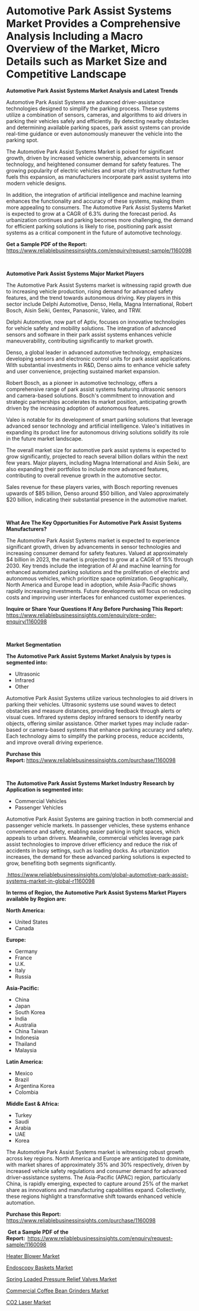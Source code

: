 <p><h1>Automotive Park Assist Systems Market Provides a Comprehensive Analysis Including a Macro Overview of the Market, Micro Details such as Market Size and Competitive Landscape</h1></p><p><strong>Automotive Park Assist Systems Market Analysis and Latest Trends</strong></p>
<p><p>Automotive Park Assist Systems are advanced driver-assistance technologies designed to simplify the parking process. These systems utilize a combination of sensors, cameras, and algorithms to aid drivers in parking their vehicles safely and efficiently. By detecting nearby obstacles and determining available parking spaces, park assist systems can provide real-time guidance or even autonomously maneuver the vehicle into the parking spot.</p><p>The Automotive Park Assist Systems Market is poised for significant growth, driven by increased vehicle ownership, advancements in sensor technology, and heightened consumer demand for safety features. The growing popularity of electric vehicles and smart city infrastructure further fuels this expansion, as manufacturers incorporate park assist systems into modern vehicle designs. </p><p>In addition, the integration of artificial intelligence and machine learning enhances the functionality and accuracy of these systems, making them more appealing to consumers. The Automotive Park Assist Systems Market is expected to grow at a CAGR of 6.3% during the forecast period. As urbanization continues and parking becomes more challenging, the demand for efficient parking solutions is likely to rise, positioning park assist systems as a critical component in the future of automotive technology.</p></p>
<p><strong>Get a Sample PDF of the Report:&nbsp;</strong> <a href="https://www.reliablebusinessinsights.com/enquiry/request-sample/1160098?utm_campaign=60&utm_medium=2&utm_source=Github&utm_content=ia&utm_term=17112024&utm_id=automotive-park-assist-systems">https://www.reliablebusinessinsights.com/enquiry/request-sample/1160098</a></p>
<p>&nbsp;</p>
<p><strong>Automotive Park Assist Systems Major Market Players</strong></p>
<p><p>The Automotive Park Assist Systems market is witnessing rapid growth due to increasing vehicle production, rising demand for advanced safety features, and the trend towards autonomous driving. Key players in this sector include Delphi Automotive, Denso, Hella, Magna International, Robert Bosch, Aisin Seiki, Gentex, Panasonic, Valeo, and TRW.</p><p>Delphi Automotive, now part of Aptiv, focuses on innovative technologies for vehicle safety and mobility solutions. The integration of advanced sensors and software in their park assist systems enhances vehicle maneuverability, contributing significantly to market growth.</p><p>Denso, a global leader in advanced automotive technology, emphasizes developing sensors and electronic control units for park assist applications. With substantial investments in R&D, Denso aims to enhance vehicle safety and user convenience, projecting sustained market expansion.</p><p>Robert Bosch, as a pioneer in automotive technology, offers a comprehensive range of park assist systems featuring ultrasonic sensors and camera-based solutions. Bosch's commitment to innovation and strategic partnerships accelerates its market position, anticipating growth driven by the increasing adoption of autonomous features.</p><p>Valeo is notable for its development of smart parking solutions that leverage advanced sensor technology and artificial intelligence. Valeo's initiatives in expanding its product line for autonomous driving solutions solidify its role in the future market landscape.</p><p>The overall market size for automotive park assist systems is expected to grow significantly, projected to reach several billion dollars within the next few years. Major players, including Magna International and Aisin Seiki, are also expanding their portfolios to include more advanced features, contributing to overall revenue growth in the automotive sector.</p><p>Sales revenue for these players varies, with Bosch reporting revenues upwards of $85 billion, Denso around $50 billion, and Valeo approximately $20 billion, indicating their substantial presence in the automotive market.</p></p>
<p>&nbsp;</p>
<p><strong>What Are The Key Opportunities For Automotive Park Assist Systems Manufacturers?</strong></p>
<p><p>The Automotive Park Assist Systems market is expected to experience significant growth, driven by advancements in sensor technologies and increasing consumer demand for safety features. Valued at approximately $4 billion in 2023, the market is projected to grow at a CAGR of 15% through 2030. Key trends include the integration of AI and machine learning for enhanced automated parking solutions and the proliferation of electric and autonomous vehicles, which prioritize space optimization. Geographically, North America and Europe lead in adoption, while Asia-Pacific shows rapidly increasing investments. Future developments will focus on reducing costs and improving user interfaces for enhanced customer experiences.</p></p>
<p><strong>Inquire or Share Your Questions If Any Before Purchasing This Report:</strong> <a href="https://www.reliablebusinessinsights.com/enquiry/pre-order-enquiry/1160098?utm_campaign=60&utm_medium=2&utm_source=Github&utm_content=ia&utm_term=17112024&utm_id=automotive-park-assist-systems">https://www.reliablebusinessinsights.com/enquiry/pre-order-enquiry/1160098</a></p>
<p>&nbsp;</p>
<p><strong>Market Segmentation</strong></p>
<p><strong>The Automotive Park Assist Systems Market Analysis by types is segmented into:</strong></p>
<p><ul><li>Ultrasonic</li><li>Infrared</li><li>Other</li></ul></p>
<p><p>Automotive Park Assist Systems utilize various technologies to aid drivers in parking their vehicles. Ultrasonic systems use sound waves to detect obstacles and measure distances, providing feedback through alerts or visual cues. Infrared systems deploy infrared sensors to identify nearby objects, offering similar assistance. Other market types may include radar-based or camera-based systems that enhance parking accuracy and safety. Each technology aims to simplify the parking process, reduce accidents, and improve overall driving experience.</p></p>
<p><strong>Purchase this Report:&nbsp;</strong><a href="https://www.reliablebusinessinsights.com/purchase/1160098?utm_campaign=60&utm_medium=2&utm_source=Github&utm_content=ia&utm_term=17112024&utm_id=automotive-park-assist-systems">https://www.reliablebusinessinsights.com/purchase/1160098</a></p>
<p>&nbsp;</p>
<p><strong>The Automotive Park Assist Systems Market Industry Research by Application is segmented into:</strong></p>
<p><ul><li>Commercial Vehicles</li><li>Passenger Vehicles</li></ul></p>
<p><p>Automotive Park Assist Systems are gaining traction in both commercial and passenger vehicle markets. In passenger vehicles, these systems enhance convenience and safety, enabling easier parking in tight spaces, which appeals to urban drivers. Meanwhile, commercial vehicles leverage park assist technologies to improve driver efficiency and reduce the risk of accidents in busy settings, such as loading docks. As urbanization increases, the demand for these advanced parking solutions is expected to grow, benefiting both segments significantly.</p></p>
<p><a href="https://www.reliablebusinessinsights.com/global-automotive-park-assist-systems-market-in-global-r1160098?utm_campaign=60&utm_medium=2&utm_source=Github&utm_content=ia&utm_term=17112024&utm_id=automotive-park-assist-systems">&nbsp;https://www.reliablebusinessinsights.com/global-automotive-park-assist-systems-market-in-global-r1160098</a></p>
<p><strong>In terms of Region, the Automotive Park Assist Systems Market Players available by Region are:</strong></p>
<p>
    <p> <strong> North America: </strong>
        <ul>
            <li>United States</li>
            <li>Canada</li>
        </ul>
        </p> 
    <p> <strong> Europe: </strong>
        <ul>
            <li>Germany</li>
            <li>France</li>
            <li>U.K.</li>
            <li>Italy</li>
            <li>Russia</li>
        </ul>
        </p> 
    <p> <strong> Asia-Pacific: </strong>
        <ul>
            <li>China</li>
            <li>Japan</li>
            <li>South Korea</li>
            <li>India</li>
            <li>Australia</li>
            <li>China Taiwan</li>
            <li>Indonesia</li>
            <li>Thailand</li>
            <li>Malaysia</li>
        </ul>
        </p> 
    <p> <strong> Latin America: </strong>
        <ul>
            <li>Mexico</li>
            <li>Brazil</li>
            <li>Argentina Korea</li>
            <li>Colombia</li>
        </ul>
        </p> 
    <p> <strong> Middle East & Africa: </strong>
        <ul>
            <li>Turkey</li>
            <li>Saudi</li>
            <li>Arabia</li>
            <li>UAE</li>
            <li>Korea</li>
        </ul>
    </p>
    </p>
<p><p>The Automotive Park Assist Systems market is witnessing robust growth across key regions. North America and Europe are anticipated to dominate, with market shares of approximately 35% and 30% respectively, driven by increased vehicle safety regulations and consumer demand for advanced driver-assistance systems. The Asia-Pacific (APAC) region, particularly China, is rapidly emerging, expected to capture around 25% of the market share as innovations and manufacturing capabilities expand. Collectively, these regions highlight a transformative shift towards enhanced vehicle automation.</p></p>
<p><strong>Purchase this Report: </strong><a href="https://www.reliablebusinessinsights.com/purchase/1160098?utm_campaign=60&utm_medium=2&utm_source=Github&utm_content=ia&utm_term=17112024&utm_id=automotive-park-assist-systems">https://www.reliablebusinessinsights.com/purchase/1160098</a></p>
<p>&nbsp;<strong>Get a Sample PDF of the Report:&nbsp;&nbsp;</strong><a href="https://www.reliablebusinessinsights.com/enquiry/request-sample/1160098?utm_campaign=60&utm_medium=2&utm_source=Github&utm_content=ia&utm_term=17112024&utm_id=automotive-park-assist-systems">https://www.reliablebusinessinsights.com/enquiry/request-sample/1160098</a></p>
<p><strong></strong></p>
<p><p><a href="https://www.linkedin.com/pulse/comprehensive-heater-blower-market-report-regional-analysis-sxgoe?utm_campaign=60&utm_medium=2&utm_source=Github&utm_content=ia&utm_term=17112024&utm_id=automotive-park-assist-systems">Heater Blower Market</a></p><p><a href="https://github.com/NargisHussain432/Market-Research-Report-List-1/blob/main/endoscopy-baskets-market.md?utm_campaign=60&utm_medium=2&utm_source=Github&utm_content=ia&utm_term=17112024&utm_id=automotive-park-assist-systems">Endoscopy Baskets Market</a></p><p><a href="https://www.linkedin.com/pulse/spring-loaded-pressure-relief-valves-market-research-sdw0e?utm_campaign=60&utm_medium=2&utm_source=Github&utm_content=ia&utm_term=17112024&utm_id=automotive-park-assist-systems">Spring Loaded Pressure Relief Valves Market</a></p><p><a href="https://issuu.com/reportprime-2/docs/commercial-coffee-bean-grinders-mar_0a0bd4f3c09ea7?utm_campaign=60&utm_medium=2&utm_source=Github&utm_content=ia&utm_term=17112024&utm_id=automotive-park-assist-systems">Commercial Coffee Bean Grinders Market</a></p><p><a href="https://issuu.com/reportprime-2/docs/co2-laser-market-size-2030.pptx_67d11f9029766c?utm_campaign=60&utm_medium=2&utm_source=Github&utm_content=ia&utm_term=17112024&utm_id=automotive-park-assist-systems">CO2 Laser Market</a></p></p>